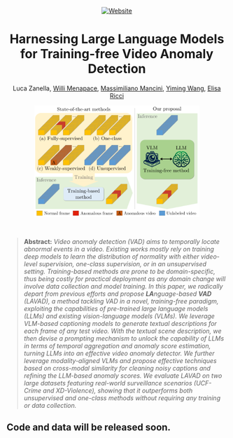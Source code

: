 <div align="center">

[![Website](https://img.shields.io/badge/website-LAVAD-4285F4.svg)](https://lucazanella.github.io/lavad/)

# Harnessing Large Language Models for Training-free Video Anomaly Detection

Luca Zanella, [Willi Menapace](https://www.willimenapace.com/), [Massimiliano Mancini](https://mancinimassimiliano.github.io/), [Yiming Wang](https://www.yimingwang.it/), [Elisa Ricci](https://eliricci.eu/) <br>

</div>

<p align="center">
  <img style="width: 75%" src="media/teaser.png">
</p>
<br>

> **Abstract:** *Video anomaly detection (VAD) aims to temporally locate abnormal events in a video. Existing works mostly rely on training deep models to learn the distribution of normality with either video-level supervision, one-class supervision, or in an unsupervised setting.  Training-based methods are prone to be domain-specific, thus being costly for practical deployment as any domain change will involve data collection and model training. In this paper, we radically depart from previous efforts and propose **LA**nguage-based **VAD** (LAVAD), a method tackling VAD in a novel, *training-free* paradigm, exploiting the capabilities of pre-trained large language models (LLMs) and existing vision-language models (VLMs). We leverage VLM-based captioning models to generate textual descriptions for each frame of any test video. With the textual scene description, we then devise a prompting mechanism to unlock the capability of LLMs in terms of temporal aggregation and anomaly score estimation, turning LLMs into an effective video anomaly detector. We further leverage modality-aligned VLMs and propose effective techniques based on cross-modal similarity for cleaning noisy captions and refining the LLM-based anomaly scores. We evaluate LAVAD on two large datasets featuring real-world surveillance scenarios (UCF-Crime and XD-Violence), showing that it outperforms both unsupervised and one-class methods without requiring any training or data collection.*

## Code and data will be released soon.
